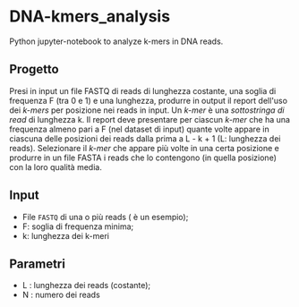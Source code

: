 # DNA-kmers_analysis
Python jupyter-notebook to analyze k-mers in DNA reads.

## Progetto
Presi in input un file FASTQ di reads di lunghezza costante, una soglia di frequenza F (tra 0 e 1) e una lunghezza, produrre in output il report dell'uso dei *k-mers* per posizione nei reads in input. Un *k-mer* è una *sottostringa di read* di lunghezza k. Il report deve presentare per ciascun *k-mer* che ha una frequenza almeno pari a F (nel dataset di input) quante volte appare in ciascuna delle posizioni dei reads dalla prima a L - k + 1 (L: lunghezza dei reads). Selezionare il *k-mer* che appare più volte in una certa posizione e produrre in un file FASTA i reads che lo contengono (in quella posizione) con la loro qualità media.

## Input
* File <code>FASTQ</code> di una o più reads ( è un esempio);
* F: soglia di frequenza minima;
* k: lunghezza dei k-meri

## Parametri
* L : lunghezza dei reads (costante);
* N : numero dei reads

